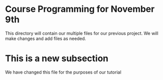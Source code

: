 # Course Programming for November 9th

This directory will contain our multiple files for our previous project.
 We will make changes and add files as needed.

# This is a new subsection

We have changed this file for the purposes of our tutorial

